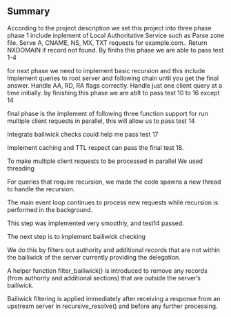 ## Summary

According to the project description we set this project into three phase
phase 1 include inplement of Local Authoritative Service
such as 
Parse zone file.
Serve A, CNAME, NS, MX, TXT requests for example.com..
Return NXDOMAIN if record not found.
By finihs this phase we are able to pass test 1-4

for next phase we need to implement basic recursion and this include
Implement queries to root server and following chain until you get the final answer.
Handle AA, RD, RA flags correctly.
Handle just one client query at a time initially.
by finishing this phase we are ablt to pass test 10 to 16 except 14

final phase is the implement of following three function
support for run multiple client requests in parallel, this will allow us to pass test 14

Integrate bailiwick checks could help me pass test 17

Implement caching and TTL respect can pass the final test 18.

To make multiple client requests to be processed in parallel
We used threading

For queries that require recursion, we made the code spawns a new thread to handle the recursion.

The main event loop continues to process new requests while recursion is performed in the background.

This step was implemented very smoothly, and test14 passed.

The next step is to implement bailiwick checking

We do this by filters out authority and additional records that are not within the bailiwick of the server currently providing the delegation.

A helper function filter_bailiwick() is introduced to remove any records (from authority and additional sections) that are outside the server’s bailiwick.

Bailiwick filtering is applied immediately after receiving a response from an upstream server in recursive_resolve() and before any further processing.